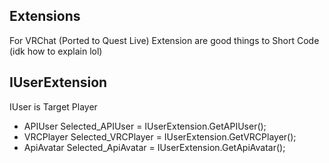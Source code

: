 ## Extensions
For VRChat (Ported to Quest Live)
Extension are good things to Short Code (idk how to explain lol)

## IUserExtension
IUser is Target Player
* APIUser Selected_APIUser = IUserExtension.GetAPIUser();
* VRCPlayer Selected_VRCPlayer = IUserExtension.GetVRCPlayer();
* ApiAvatar Selected_ApiAvatar = IUserExtension.GetApiAvatar();

